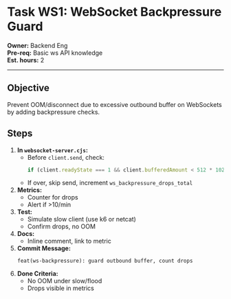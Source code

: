 # Task WS1: WebSocket Backpressure Guard

**Owner:** Backend Eng  
**Pre-req:** Basic ws API knowledge  
**Est. hours:** 2

---

## Objective

Prevent OOM/disconnect due to excessive outbound buffer on WebSockets by adding backpressure checks.

## Steps

1. **In `websocket-server.cjs`:**
   - Before `client.send`, check:
     ```js
     if (client.readyState === 1 && client.bufferedAmount < 512 * 1024) { ... }
     ```
   - If over, skip send, increment `ws_backpressure_drops_total`
2. **Metrics:**
   - Counter for drops
   - Alert if >10/min
3. **Test:**
   - Simulate slow client (use k6 or netcat)
   - Confirm drops, no OOM
4. **Docs:**  
   - Inline comment, link to metric
5. **Commit Message:**  
   ```
   feat(ws-backpressure): guard outbound buffer, count drops
   ```
6. **Done Criteria:**
   - No OOM under slow/flood
   - Drops visible in metrics